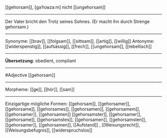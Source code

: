 [[gehorsam]], [ɡəˈhɔʁzaːm]
nicht [[ungehorsam]]

---

Der Vater bricht den Trotz seines Sohnes. (Er macht ihn durch Strenge gehorsam.)

---

Synonyme: [[brav]], [[folgsam]], [[sittsam]], [[artig]], [[willig]]
Antonyme: [[widerspenstig]], [[aufsässig]], [[frech]], [[ungehorsam]], [[rebellisch]]

---

**Übersetzung**:
obedient, compliant

---

#Adjective [[gehorsam]]

---

Morpheme:
[[ge]], [[hör]], [[sam]]

---

Einzigartige mögliche Formen:
[[gehorsam]], [[gehorsamer]], [[gehorsame]], [[gehorsames]], [[gehorsamen]], [[gehorsamem]], [[gehorsamer]], [[gehorsamen]]
[[gehorsamster]], [[gehorsamer]], [[gehorsame]], [[gehorsamstes]], [[gehorsamen]], [[gehorsamsten]], [[gehorsamer]], [[gehorsamen]], [[Aufstand]]
, [[Weisungsrecht]], [[Weisungsbefugnis]], [[widerspruchslos]]